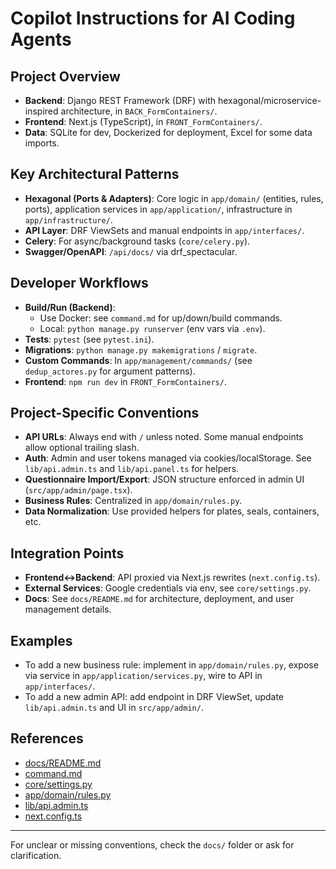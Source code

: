 # Copilot Instructions for AI Coding Agents

## Project Overview
- **Backend**: Django REST Framework (DRF) with hexagonal/microservice-inspired architecture, in `BACK_FormContainers/`.
- **Frontend**: Next.js (TypeScript), in `FRONT_FormContainers/`.
- **Data**: SQLite for dev, Dockerized for deployment, Excel for some data imports.

## Key Architectural Patterns
- **Hexagonal (Ports & Adapters)**: Core logic in `app/domain/` (entities, rules, ports), application services in `app/application/`, infrastructure in `app/infrastructure/`.
- **API Layer**: DRF ViewSets and manual endpoints in `app/interfaces/`.
- **Celery**: For async/background tasks (`core/celery.py`).
- **Swagger/OpenAPI**: `/api/docs/` via drf_spectacular.

## Developer Workflows
- **Build/Run (Backend)**:
  - Use Docker: see `command.md` for up/down/build commands.
  - Local: `python manage.py runserver` (env vars via `.env`).
- **Tests**: `pytest` (see `pytest.ini`).
- **Migrations**: `python manage.py makemigrations` / `migrate`.
- **Custom Commands**: In `app/management/commands/` (see `dedup_actores.py` for argument patterns).
- **Frontend**: `npm run dev` in `FRONT_FormContainers/`.

## Project-Specific Conventions
- **API URLs**: Always end with `/` unless noted. Some manual endpoints allow optional trailing slash.
- **Auth**: Admin and user tokens managed via cookies/localStorage. See `lib/api.admin.ts` and `lib/api.panel.ts` for helpers.
- **Questionnaire Import/Export**: JSON structure enforced in admin UI (`src/app/admin/page.tsx`).
- **Business Rules**: Centralized in `app/domain/rules.py`.
- **Data Normalization**: Use provided helpers for plates, seals, containers, etc.

## Integration Points
- **Frontend↔Backend**: API proxied via Next.js rewrites (`next.config.ts`).
- **External Services**: Google credentials via env, see `core/settings.py`.
- **Docs**: See `docs/README.md` for architecture, deployment, and user management details.

## Examples
- To add a new business rule: implement in `app/domain/rules.py`, expose via service in `app/application/services.py`, wire to API in `app/interfaces/`.
- To add a new admin API: add endpoint in DRF ViewSet, update `lib/api.admin.ts` and UI in `src/app/admin/`.

## References
- [docs/README.md](../BACK_FormContainers/docs/README.md)
- [command.md](../BACK_FormContainers/command.md)
- [core/settings.py](../BACK_FormContainers/core/settings.py)
- [app/domain/rules.py](../BACK_FormContainers/app/domain/rules.py)
- [lib/api.admin.ts](../FRONT_FormContainers/lib/api.admin.ts)
- [next.config.ts](../FRONT_FormContainers/next.config.ts)

---
For unclear or missing conventions, check the `docs/` folder or ask for clarification.
